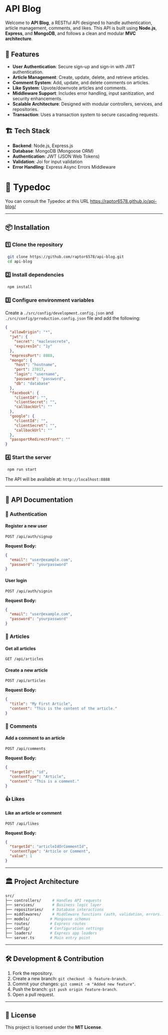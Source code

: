 # API Blog

Welcome to **API Blog**, a RESTful API designed to handle authentication, article management, comments, and likes. This API is built using **Node.js**, **Express**, and **MongoDB**, and follows a clean and modular **MVC architecture**.

## 🚀 Features
- **User Authentication**: Secure sign-up and sign-in with JWT authentication.
- **Article Management**: Create, update, delete, and retrieve articles.
- **Comment System**: Add, update, and delete comments on articles.
- **Like System**: Upvote/downvote articles and comments.
- **Middleware Support**: Includes error handling, input sanitization, and security enhancements.
- **Scalable Architecture**: Designed with modular controllers, services, and repositories.
- **Transaction**: Uses a transaction system to secure cascading requests.

## 🏗️ Tech Stack
- **Backend**: Node.js, Express.js
- **Database**: MongoDB (Mongoose ORM)
- **Authentication**: JWT (JSON Web Tokens)
- **Validation**: Joi for input validation
- **Error Handling**: Express Async Errors Middleware

# 📖 Typedoc

You can consult the Typedoc at this URL https://raptor6578.github.io/api-blog/

---

## 📦 Installation

### 1️⃣ Clone the repository
```bash
 git clone https://github.com/raptor6578/api-blog.git
 cd api-blog
```

### 2️⃣ Install dependencies
```bash
 npm install
```

### 3️⃣ Configure environment variables
Create a `./src/config/development.config.json` and `./src/config/prroduction.config.json` file and add the following:
```json
{
  "allowOrigin": "*",
  "jwt": {
    "secret": "maclesecrete",
    "expiresIn": "1y"
  },
  "expressPort": 8888,
  "mongo": {
    "host": "hostname",
    "port": 27017,
    "login": "username",
    "password": "password",
    "db": "database"
  },
  "facebook": {
    "clientId": "",
    "clientSecret": "",
    "callbackUrl": ""
  },
  "google": {
    "clientId": "",
    "clientSecret": "",
    "callbackUrl": ""
  },
  "passportRedirectFront": ""
}
```

### 4️⃣ Start the server
```bash
 npm run start
```
The API will be available at: `http://localhost:8888`

---

## 📖 API Documentation
### 🔐 Authentication
#### Register a new user
```http
POST /api/auth/signup
```
**Request Body:**
```json
{
  "email": "user@example.com",
  "password": "yourpassword"
}
```

#### User login
```http
POST /api/auth/signin
```
**Request Body:**
```json
{
  "email": "user@example.com",
  "password": "yourpassword"
}
```

### 📝 Articles
#### Get all articles
```http
GET /api/articles
```

#### Create a new article
```http
POST /api/articles
```
**Request Body:**
```json
{
  "title": "My First Article",
  "content": "This is the content of the article."
}
```

### 💬 Comments
#### Add a comment to an article
```http
POST /api/comments
```
**Request Body:**
```json
{
  "targetId": "id",
  "contentType": "Article",
  "content": "This is a comment."
}
```

### 👍 Likes
#### Like an article or comment
```http
POST /api/likes
```
**Request Body:**
```json
{
  "targetId": "articleIdOrCommentId",
  "contentType": "Article or Comment",
  "value": 1
}
```

---

## 🏛️ Project Architecture
```bash
src/
├── controllers/     # Handles API requests
├── services/        # Business logic layer
├── repositories/    # Database interactions
├── middlewares/     # Middleware functions (auth, validation, errors...)
├── models/         # Mongoose schemas
├── routes/         # Express routes
├── config/         # Configuration settings
├── loaders/        # Express app loaders
└── server.ts       # Main entry point
```

---

## 🛠️ Development & Contribution
1. Fork the repository.
2. Create a new branch: `git checkout -b feature-branch`.
3. Commit your changes: `git commit -m "Added new feature"`.
4. Push the branch: `git push origin feature-branch`.
5. Open a pull request.

---

## 📜 License
This project is licensed under the **MIT License**.

